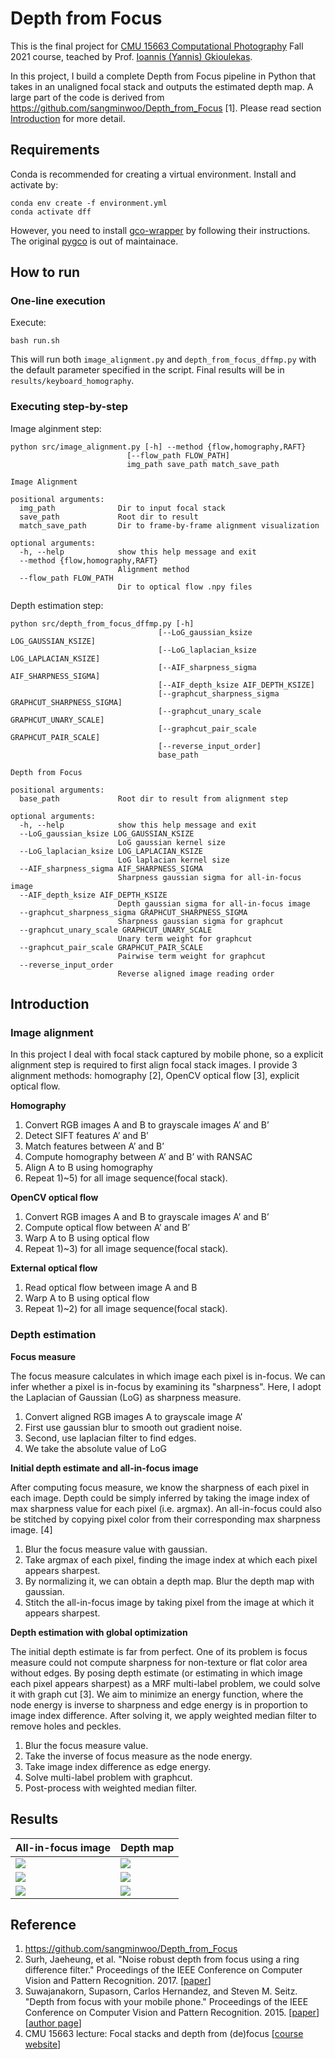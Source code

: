 # Depth from Focus

This is the final project for [CMU 15663 Computational Photography](http://graphics.cs.cmu.edu/courses/15-463/) Fall 2021 course, teached by Prof. [Ioannis (Yannis) Gkioulekas](http://www.cs.cmu.edu/~igkioule/).

In this project, I build a complete Depth from Focus pipeline in Python that takes in an unaligned focal stack and outputs the estimated depth map. A large part of the code is derived from https://github.com/sangminwoo/Depth_from_Focus [1]. Please read section [Introduction](#introduction) for more detail.

## Requirements

Conda is recommended for creating a virtual environment. Install and activate by:
```
conda env create -f environment.yml
conda activate dff
```
However, you need to install [gco-wrapper](https://borda.github.io/pyGCO/) by following their instructions. The original [pygco](https://peekaboo-vision.blogspot.com/2012/05/graphcuts-for-python-pygco.html) is out of maintainace. 

## How to run

### One-line execution 
Execute:
```
bash run.sh
````
This will run both `image_alignment.py` and `depth_from_focus_dffmp.py` with the default parameter specified in the script. Final results will be in `results/keyboard_homography`.

### Executing step-by-step

Image alginment step:
```
python src/image_alignment.py [-h] --method {flow,homography,RAFT}
                          [--flow_path FLOW_PATH]
                          img_path save_path match_save_path

Image Alignment

positional arguments:
  img_path              Dir to input focal stack
  save_path             Root dir to result
  match_save_path       Dir to frame-by-frame alignment visualization

optional arguments:
  -h, --help            show this help message and exit
  --method {flow,homography,RAFT}
                        Alignment method
  --flow_path FLOW_PATH
                        Dir to optical flow .npy files
```

Depth estimation step:
```
python src/depth_from_focus_dffmp.py [-h]
                                 [--LoG_gaussian_ksize LOG_GAUSSIAN_KSIZE]
                                 [--LoG_laplacian_ksize LOG_LAPLACIAN_KSIZE]
                                 [--AIF_sharpness_sigma AIF_SHARPNESS_SIGMA]
                                 [--AIF_depth_ksize AIF_DEPTH_KSIZE]
                                 [--graphcut_sharpness_sigma GRAPHCUT_SHARPNESS_SIGMA]
                                 [--graphcut_unary_scale GRAPHCUT_UNARY_SCALE]
                                 [--graphcut_pair_scale GRAPHCUT_PAIR_SCALE]
                                 [--reverse_input_order]
                                 base_path

Depth from Focus

positional arguments:
  base_path             Root dir to result from alignment step

optional arguments:
  -h, --help            show this help message and exit
  --LoG_gaussian_ksize LOG_GAUSSIAN_KSIZE
                        LoG gaussian kernel size
  --LoG_laplacian_ksize LOG_LAPLACIAN_KSIZE
                        LoG laplacian kernel size
  --AIF_sharpness_sigma AIF_SHARPNESS_SIGMA
                        Sharpness gaussian sigma for all-in-focus image
  --AIF_depth_ksize AIF_DEPTH_KSIZE
                        Depth gaussian sigma for all-in-focus image
  --graphcut_sharpness_sigma GRAPHCUT_SHARPNESS_SIGMA
                        Sharpness gaussian sigma for graphcut
  --graphcut_unary_scale GRAPHCUT_UNARY_SCALE
                        Unary term weight for graphcut
  --graphcut_pair_scale GRAPHCUT_PAIR_SCALE
                        Pairwise term weight for graphcut
  --reverse_input_order
                        Reverse aligned image reading order
```

## Introduction

### Image alignment

In this project I deal with focal stack captured by mobile phone, so a explicit alignment step is required to first align focal stack images. I provide 3 alignment methods: homography [2], OpenCV optical flow [3], explicit optical flow.

__Homography__
1. Convert RGB images A and B to grayscale images A’ and B’
2. Detect SIFT features A’ and B’
3. Match features between A’ and B’
4. Compute homography between A’ and B’ with RANSAC
5. Align A to B using homography
6. Repeat 1)~5) for all image sequence(focal stack).

__OpenCV optical flow__
1. Convert RGB images A and B to grayscale images A’ and B’
2. Compute optical flow between A’ and B’
3. Warp A to B using optical flow
4. Repeat 1)~3) for all image sequence(focal stack).

__External optical flow__
1. Read optical flow between image A and B
2. Warp A to B using optical flow
3. Repeat 1)~2) for all image sequence(focal stack).

### Depth estimation

__Focus measure__

The focus measure calculates in which image each pixel is in-focus. We can infer whether a pixel is in-focus by examining its "sharpness". Here, I adopt the Laplacian of Gaussian (LoG) as sharpness measure.

1. Convert aligned RGB images A to grayscale image A’
2. First use gaussian blur to smooth out gradient noise.
3. Second, use laplacian filter to find edges.
4. We take the absolute value of LoG

__Initial depth estimate and all-in-focus image__

After computing focus measure, we know the sharpness of each pixel in each image. Depth could be simply inferred by taking the image index of max sharpness value for each pixel (i.e. argmax). An all-in-focus could also be stitched by copying pixel color from their corresponding max sharpness image. [4]

1. Blur the focus measure value with gaussian.
2. Take argmax of each pixel, finding the image index at which each pixel appears sharpest.
3. By normalizing it, we can obtain a depth map. Blur the depth map with gaussian.
4. Stitch the all-in-focus image by taking pixel from the image at which it appears sharpest.

__Depth estimation with global optimization__

The initial depth estimate is far from perfect. One of its problem is focus measure could not compute sharpness for non-texture or flat color area without edges. By posing depth estimate (or estimating in which image each pixel appears sharpest) as a MRF multi-label problem, we could solve it with graph cut [3]. We aim to minimize an energy function, where the node energy is inverse to sharpness and edge energy is in proportion to image index difference. After solving it, we apply weighted median filter to remove holes and peckles.

1. Blur the focus measure value.
2. Take the inverse of focus measure as the node energy.
3. Take image index difference as edge energy.
4. Solve multi-label problem with graphcut.
5. Post-process with weighted median filter.

## Results

| All-in-focus image | Depth map |
| --- | --- |
| ![](results/keyboard_homography/all_in_focus/output.jpg) | ![](results/keyboard_homography/wmf_step2/output_heatmap.jpg) |
| ![](results/mydata_dog1_largemotion_RAFT/all_in_focus/output.jpg) | ![](results/mydata_dog1_largemotion_RAFT/wmf_step2/output_heatmap.jpg) |
| ![](results/mydata_cocoa1_largemotion_RAFT/all_in_focus/output.jpg) | ![](results/mydata_cocoa1_largemotion_RAFT/wmf_step2/output_heatmap.jpg) |


## Reference


1. https://github.com/sangminwoo/Depth_from_Focus
2. Surh, Jaeheung, et al. "Noise robust depth from focus using a ring difference filter." Proceedings of the IEEE Conference on Computer Vision and Pattern Recognition. 2017. [[paper](https://openaccess.thecvf.com/content_cvpr_2017/html/Surh_Noise_Robust_Depth_CVPR_2017_paper.html)]
3. Suwajanakorn, Supasorn, Carlos Hernandez, and Steven M. Seitz. "Depth from focus with your mobile phone." Proceedings of the IEEE Conference on Computer Vision and Pattern Recognition. 2015. [[paper](https://www.cv-foundation.org/openaccess/content_cvpr_2015/html/Suwajanakorn_Depth_From_Focus_2015_CVPR_paper.html)][[author page](https://www.supasorn.com/)]
4. CMU 15663 lecture: Focal stacks and depth from (de)focus [[course website](http://graphics.cs.cmu.edu/courses/15-463/)]